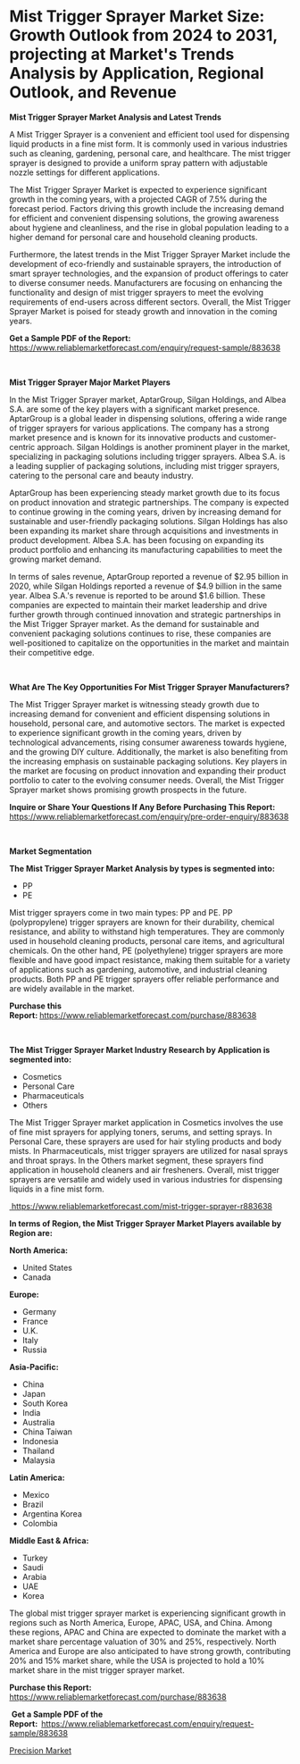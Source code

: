 <p><h1>Mist Trigger Sprayer Market Size: Growth Outlook from 2024 to 2031, projecting at Market's Trends Analysis by Application, Regional Outlook, and Revenue</h1></p><p><strong>Mist Trigger Sprayer Market Analysis and Latest Trends</strong></p>
<p><p>A Mist Trigger Sprayer is a convenient and efficient tool used for dispensing liquid products in a fine mist form. It is commonly used in various industries such as cleaning, gardening, personal care, and healthcare. The mist trigger sprayer is designed to provide a uniform spray pattern with adjustable nozzle settings for different applications.</p><p>The Mist Trigger Sprayer Market is expected to experience significant growth in the coming years, with a projected CAGR of 7.5% during the forecast period. Factors driving this growth include the increasing demand for efficient and convenient dispensing solutions, the growing awareness about hygiene and cleanliness, and the rise in global population leading to a higher demand for personal care and household cleaning products.</p><p>Furthermore, the latest trends in the Mist Trigger Sprayer Market include the development of eco-friendly and sustainable sprayers, the introduction of smart sprayer technologies, and the expansion of product offerings to cater to diverse consumer needs. Manufacturers are focusing on enhancing the functionality and design of mist trigger sprayers to meet the evolving requirements of end-users across different sectors. Overall, the Mist Trigger Sprayer Market is poised for steady growth and innovation in the coming years.</p></p>
<p><strong>Get a Sample PDF of the Report:&nbsp;</strong> <a href="https://www.reliablemarketforecast.com/enquiry/request-sample/883638">https://www.reliablemarketforecast.com/enquiry/request-sample/883638</a></p>
<p>&nbsp;</p>
<p><strong>Mist Trigger Sprayer Major Market Players</strong></p>
<p><p>In the Mist Trigger Sprayer market, AptarGroup, Silgan Holdings, and Albea S.A. are some of the key players with a significant market presence. AptarGroup is a global leader in dispensing solutions, offering a wide range of trigger sprayers for various applications. The company has a strong market presence and is known for its innovative products and customer-centric approach. Silgan Holdings is another prominent player in the market, specializing in packaging solutions including trigger sprayers. Albea S.A. is a leading supplier of packaging solutions, including mist trigger sprayers, catering to the personal care and beauty industry.</p><p>AptarGroup has been experiencing steady market growth due to its focus on product innovation and strategic partnerships. The company is expected to continue growing in the coming years, driven by increasing demand for sustainable and user-friendly packaging solutions. Silgan Holdings has also been expanding its market share through acquisitions and investments in product development. Albea S.A. has been focusing on expanding its product portfolio and enhancing its manufacturing capabilities to meet the growing market demand.</p><p>In terms of sales revenue, AptarGroup reported a revenue of $2.95 billion in 2020, while Silgan Holdings reported a revenue of $4.9 billion in the same year. Albea S.A.'s revenue is reported to be around $1.6 billion. These companies are expected to maintain their market leadership and drive further growth through continued innovation and strategic partnerships in the Mist Trigger Sprayer market. As the demand for sustainable and convenient packaging solutions continues to rise, these companies are well-positioned to capitalize on the opportunities in the market and maintain their competitive edge.</p></p>
<p>&nbsp;</p>
<p><strong>What Are The Key Opportunities For Mist Trigger Sprayer Manufacturers?</strong></p>
<p><p>The Mist Trigger Sprayer market is witnessing steady growth due to increasing demand for convenient and efficient dispensing solutions in household, personal care, and automotive sectors. The market is expected to experience significant growth in the coming years, driven by technological advancements, rising consumer awareness towards hygiene, and the growing DIY culture. Additionally, the market is also benefiting from the increasing emphasis on sustainable packaging solutions. Key players in the market are focusing on product innovation and expanding their product portfolio to cater to the evolving consumer needs. Overall, the Mist Trigger Sprayer market shows promising growth prospects in the future.</p></p>
<p><strong>Inquire or Share Your Questions If Any Before Purchasing This Report:</strong> <a href="https://www.reliablemarketforecast.com/enquiry/pre-order-enquiry/883638">https://www.reliablemarketforecast.com/enquiry/pre-order-enquiry/883638</a></p>
<p>&nbsp;</p>
<p><strong>Market Segmentation</strong></p>
<p><strong>The Mist Trigger Sprayer Market Analysis by types is segmented into:</strong></p>
<p><ul><li>PP</li><li>PE</li></ul></p>
<p><p>Mist trigger sprayers come in two main types: PP and PE. PP (polypropylene) trigger sprayers are known for their durability, chemical resistance, and ability to withstand high temperatures. They are commonly used in household cleaning products, personal care items, and agricultural chemicals. On the other hand, PE (polyethylene) trigger sprayers are more flexible and have good impact resistance, making them suitable for a variety of applications such as gardening, automotive, and industrial cleaning products. Both PP and PE trigger sprayers offer reliable performance and are widely available in the market.</p></p>
<p><strong>Purchase this Report:&nbsp;</strong><a href="https://www.reliablemarketforecast.com/purchase/883638">https://www.reliablemarketforecast.com/purchase/883638</a></p>
<p>&nbsp;</p>
<p><strong>The Mist Trigger Sprayer Market Industry Research by Application is segmented into:</strong></p>
<p><ul><li>Cosmetics</li><li>Personal Care</li><li>Pharmaceuticals</li><li>Others</li></ul></p>
<p><p>The Mist Trigger Sprayer market application in Cosmetics involves the use of fine mist sprayers for applying toners, serums, and setting sprays. In Personal Care, these sprayers are used for hair styling products and body mists. In Pharmaceuticals, mist trigger sprayers are utilized for nasal sprays and throat sprays. In the Others market segment, these sprayers find application in household cleaners and air fresheners. Overall, mist trigger sprayers are versatile and widely used in various industries for dispensing liquids in a fine mist form.</p></p>
<p><a href="https://www.reliablemarketforecast.com/mist-trigger-sprayer-r883638">&nbsp;https://www.reliablemarketforecast.com/mist-trigger-sprayer-r883638</a></p>
<p><strong>In terms of Region, the Mist Trigger Sprayer Market Players available by Region are:</strong></p>
<p>
    <p> <strong> North America: </strong>
        <ul>
            <li>United States</li>
            <li>Canada</li>
        </ul>
        </p> 
    <p> <strong> Europe: </strong>
        <ul>
            <li>Germany</li>
            <li>France</li>
            <li>U.K.</li>
            <li>Italy</li>
            <li>Russia</li>
        </ul>
        </p> 
    <p> <strong> Asia-Pacific: </strong>
        <ul>
            <li>China</li>
            <li>Japan</li>
            <li>South Korea</li>
            <li>India</li>
            <li>Australia</li>
            <li>China Taiwan</li>
            <li>Indonesia</li>
            <li>Thailand</li>
            <li>Malaysia</li>
        </ul>
        </p> 
    <p> <strong> Latin America: </strong>
        <ul>
            <li>Mexico</li>
            <li>Brazil</li>
            <li>Argentina Korea</li>
            <li>Colombia</li>
        </ul>
        </p> 
    <p> <strong> Middle East & Africa: </strong>
        <ul>
            <li>Turkey</li>
            <li>Saudi</li>
            <li>Arabia</li>
            <li>UAE</li>
            <li>Korea</li>
        </ul>
    </p>
    </p>
<p><p>The global mist trigger sprayer market is experiencing significant growth in regions such as North America, Europe, APAC, USA, and China. Among these regions, APAC and China are expected to dominate the market with a market share percentage valuation of 30% and 25%, respectively. North America and Europe are also anticipated to have strong growth, contributing 20% and 15% market share, while the USA is projected to hold a 10% market share in the mist trigger sprayer market.</p></p>
<p><strong>Purchase this Report: </strong><a href="https://www.reliablemarketforecast.com/purchase/883638">https://www.reliablemarketforecast.com/purchase/883638</a></p>
<p>&nbsp;<strong>Get a Sample PDF of the Report:&nbsp;&nbsp;</strong><a href="https://www.reliablemarketforecast.com/enquiry/request-sample/883638">https://www.reliablemarketforecast.com/enquiry/request-sample/883638</a></p>
<p><strong></strong></p>
<p><p><a href="https://github.com/mauripalmi/Market-Research-Report-List-4/blob/main/precision-market.md">Precision Market</a></p></p>